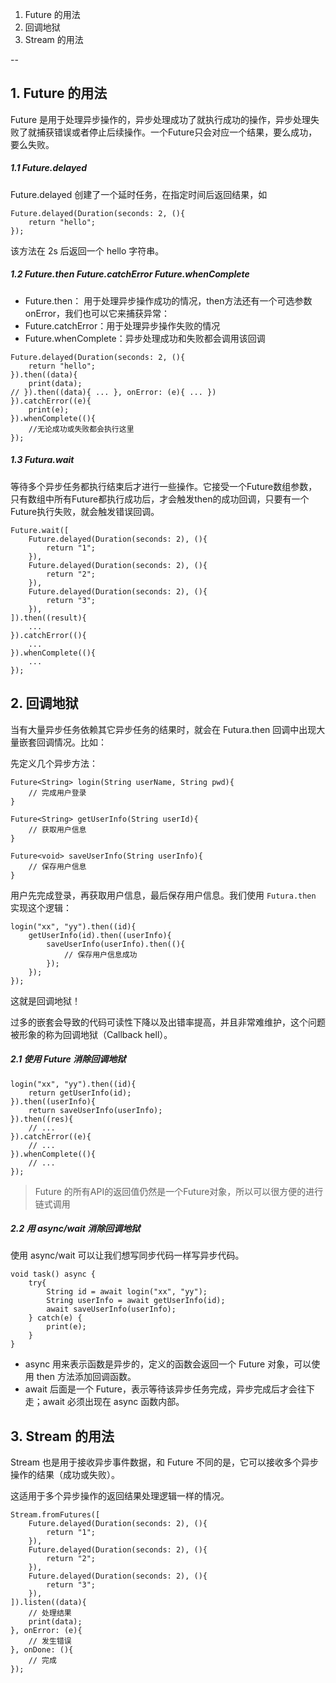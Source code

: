 1. Future 的用法
2. 回调地狱
3. Stream 的用法 

--

## 1. Future 的用法

Future 是用于处理异步操作的，异步处理成功了就执行成功的操作，异步处理失败了就捕获错误或者停止后续操作。一个Future只会对应一个结果，要么成功，要么失败。

##### 1.1 Future.delayed

Future.delayed 创建了一个延时任务，在指定时间后返回结果，如

```
Future.delayed(Duration(seconds: 2, (){
    return "hello";
});
```

该方法在 2s 后返回一个 hello 字符串。

##### 1.2 Future.then Future.catchError Future.whenComplete

* Future.then： 用于处理异步操作成功的情况，then方法还有一个可选参数onError，我们也可以它来捕获异常：
* Future.catchError：用于处理异步操作失败的情况
* Future.whenComplete：异步处理成功和失败都会调用该回调

```
Future.delayed(Duration(seconds: 2, (){
    return "hello";
}).then((data){
    print(data);
// }).then((data){ ... }, onError: (e){ ... })
}).catchError((e){
    print(e);
}).whenComplete((){
    //无论成功或失败都会执行这里
});
```

##### 1.3 Futura.wait

等待多个异步任务都执行结束后才进行一些操作。它接受一个Future数组参数，只有数组中所有Future都执行成功后，才会触发then的成功回调，只要有一个Future执行失败，就会触发错误回调。

```
Future.wait([
    Future.delayed(Duration(seconds: 2), (){
        return "1";
    }),
    Future.delayed(Duration(seconds: 2), (){
        return "2";
    }),
    Future.delayed(Duration(seconds: 2), (){
        return "3";
    }),
]).then((result){
    ...
}).catchError((){
    ...
}).whenComplete((){
    ...
});
```

## 2. 回调地狱

当有大量异步任务依赖其它异步任务的结果时，就会在 Futura.then 回调中出现大量嵌套回调情况。比如：

先定义几个异步方法：

```
Future<String> login(String userName, String pwd){
    // 完成用户登录
}

Future<String> getUserInfo(String userId){
    // 获取用户信息
}

Future<void> saveUserInfo(String userInfo){
    // 保存用户信息
}
```

用户先完成登录，再获取用户信息，最后保存用户信息。我们使用 `Futura.then` 实现这个逻辑：

```
login("xx", "yy").then((id){
    getUserInfo(id).then((userInfo){
        saveUserInfo(userInfo).then((){
            // 保存用户信息成功
        });
    });
});
```

这就是回调地狱！

过多的嵌套会导致的代码可读性下降以及出错率提高，并且非常难维护，这个问题被形象的称为回调地狱（Callback hell）。

##### 2.1 使用 Future 消除回调地狱

```
login("xx", "yy").then((id){
    return getUserInfo(id);
}).then((userInfo){
    return saveUserInfo(userInfo);
}).then((res){
    // ...
}).catchError((e){
    // ... 
}).whenComplete((){
    // ...
});
```

> Future 的所有API的返回值仍然是一个Future对象，所以可以很方便的进行链式调用

##### 2.2 用 async/wait 消除回调地狱

使用 async/wait 可以让我们想写同步代码一样写异步代码。

```
void task() async {
    try{
        String id = await login("xx", "yy");
        String userInfo = await getUserInfo(id);
        await saveUserInfo(userInfo);
    } catch(e) {
        print(e);
    }
}
```

* async 用来表示函数是异步的，定义的函数会返回一个 Future 对象，可以使用 then 方法添加回调函数。
* await 后面是一个 Future，表示等待该异步任务完成，异步完成后才会往下走；await 必须出现在 async 函数内部。

## 3. Stream 的用法 

Stream 也是用于接收异步事件数据，和 Future 不同的是，它可以接收多个异步操作的结果（成功或失败）。

这适用于多个异步操作的返回结果处理逻辑一样的情况。

```
Stream.fromFutures([
    Future.delayed(Duration(seconds: 2), (){
        return "1";
    }),
    Future.delayed(Duration(seconds: 2), (){
        return "2";
    }),
    Future.delayed(Duration(seconds: 2), (){
        return "3";
    }),
]).listen((data){
    // 处理结果
    print(data); 
}, onError: (e){
    // 发生错误
}, onDone: (){
    // 完成
});
```
